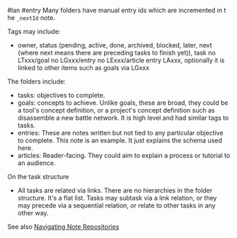 \#lan #entry
Many folders have manual entry ids which are incremented in t he `_nextId` note.

Tags may include:

* owner, status (pending, active, done, archived, blocked, later, next (where next means there are preceding tasks to finish yet)), task no LTxxx/goal no LGxxx/entry no LExxx/article entry LAxxx, optionally it is linked to other items such as goals via LGxxx

The folders include:

* tasks: objectives to complete.
* goals: concepts to achieve. Unlike goals, these are broad, they could be a tool's concept definition, or a project's concept definition such as disassemble a new battle network. It is high level and had similar tags to tasks.
* entries: These are notes written but not tied to any particular objective to complete. This note is an example. It just explains the schema used here.
* articles: Reader-facing. They could aim to explain a process or tutorial to an audience.

On the task structure

* All tasks are related via links. There are no hierarchies in the folder structure. It's a flat list. Tasks may subtask via a link relation, or they may precede via a sequential relation, or relate to other tasks in any other way.

See also [Navigating Note Repositories](https://github.com/delta-domain-rnd/delta-trace/blob/main/lan/docs/2025/000%20Navigating%20Note%20Repositories.md)
